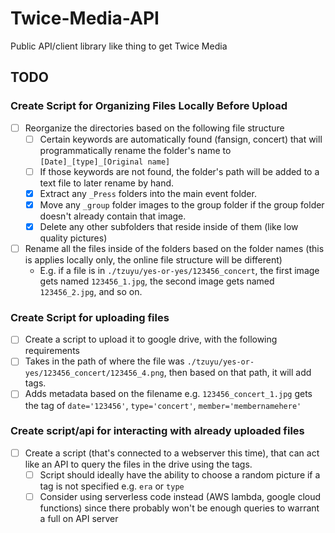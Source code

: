 # Twice-Media-API
Public API/client library like thing to get Twice Media

## TODO
### Create Script for Organizing Files Locally Before Upload
  - [ ] Reorganize the directories based on the following file structure
    - [ ] Certain keywords are automatically found (fansign, concert) that will programmatically rename the folder's name to `[Date]_[type]_[Original name]`
    - [ ] If those keywords are not found, the folder's path will be added to a text file to later rename by hand.
    - [X] Extract any `_Press` folders into the main event folder.
    - [X] Move any `_group` folder images to the group folder if the group folder doesn't already contain that image.
    - [X] Delete any other subfolders that reside inside of them (like low quality pictures)
  - [ ] Rename all the files inside of the folders based on the folder names (this is applies locally only, the online file structure will be different) 
    - E.g. if a file is in `./tzuyu/yes-or-yes/123456_concert`, the first image gets named `123456_1.jpg`, the second image gets named `123456_2.jpg`, and so on.
### Create Script for uploading files
   - [ ] Create a script to upload it to google drive, with the following requirements
   - [ ] Takes in the path of where the file was `./tzuyu/yes-or-yes/123456_concert/123456_4.png`, then based on that path, it will add tags.
   - [ ] Adds metadata based on the filename e.g. `123456_concert_1.jpg` gets the tag of `date='123456'`, `type='concert'`, `member='membernamehere'`
### Create script/api for interacting with already uploaded files
  - [ ] Create a script (that's connected to a webserver this time), that can act like an API to query the files in the drive using the tags. 
    - [ ] Script should ideally have the ability to choose a random picture if a tag is not specified e.g. `era` or `type`
    - [ ] Consider using serverless code instead (AWS lambda, google cloud functions) since there probably won't be enough queries to warrant a full on API server
